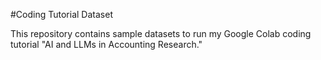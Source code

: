 #Coding Tutorial Dataset

This repository contains sample datasets to run my Google Colab coding tutorial "AI and LLMs in Accounting Research."
